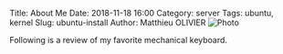 Title: About Me
Date: 2018-11-18 16:00
Category: server
Tags: ubuntu, kernel
Slug: ubuntu-install
Author: Matthieu OLIVIER
![Photo](test.jpg)

Following is a review of my favorite mechanical keyboard.
